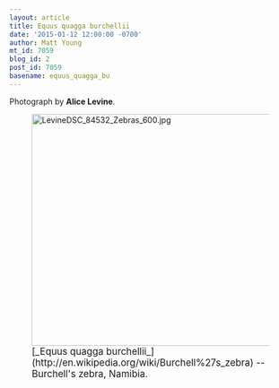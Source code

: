 ```yaml
---
layout: article
title: Equus quagga burchellii
date: '2015-01-12 12:00:00 -0700'
author: Matt Young
mt_id: 7059
blog_id: 2
post_id: 7059
basename: equus_quagga_bu
---
```

Photograph by **Alice Levine**.


<figure>
<img src="http://pandasthumb.org/archives/2015/01/10/LevineDSC_84532_Zebras_600.jpg" alt="LevineDSC_84532_Zebras_600.jpg" width="600" height="414" />
<figcaption markdown="span">
<big>[_Equus quagga burchellii_](http://en.wikipedia.org/wiki/Burchell%27s_zebra) -- Burchell's zebra, Namibia.</big>

</figcaption>
</figure>

